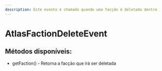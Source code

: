 ```yaml
---
description: Este evento é chamado quando uma facção é deletada dentro do servidor.
---
```


# AtlasFactionDeleteEvent

## Métodos disponíveis:

* getFaction() - Retorna a facção que irá ser deletada

